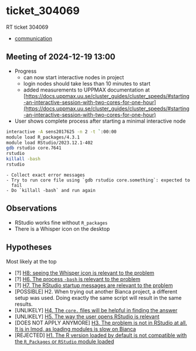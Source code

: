 # ticket_304069

RT ticket 304069

- [communication](communication.md)

## Meeting of 2024-12-19 13:00

- Progress
    - can now start interactive nodes in project
    - login nodes should take less than 10 minutes to start
    - added measurements to UPPMAX documentation at
      [https://docs.uppmax.uu.se/cluster_guides/cluster_speeds/#starting-an-interactive-session-with-two-cores-for-one-hour](https://docs.uppmax.uu.se/cluster_guides/cluster_speeds/#starting-an-interactive-session-with-two-cores-for-one-hour)
- User shows complete process after starting a minimal interactive node

```bash
interactive -A sens2017625 -n 2 -t `:00:00
module load R_packages/4.3.1
module load RStudio/2023.12.1-402
gdb rstudio core.7641
rstudio
killall -bash
rstudio
```

    - Collect exact error messages
    - Try to run core file using `gdb rstudio core.something`: expected to
      fail
    - Do `killall -bash` and run again

## Observations

- RStudio works fine without `R_packages`
- There is a Whisper icon on the desktop

## Hypotheses

Most likely at the top

- [?] [H8: seeing the Whisper icon is relevant to the problem](hypothesis_8.md)
- [?] [H6. The process `-bash` is relevant to the problem](hypothesis_6.md)
- [?] [H7. The RStudio startup messages are relevant to the problem](hypothesis_7.md)
- [POSSIBLE] H2. When trying out another Bianca project, a different setup was used.
  Doing exactly the same script will result in the same results.
- [UNLIKELY] [H4. The `core.` files will be helpful in finding the answer](hypothesis_4.md)
- [UNLIKELY] [H5. The way the user opens RStudio is relevant](hypothesis_5.md)
- [DOES NOT APPLY ANYMORE] [H3. The problem is not in RStudio at all. It is in lmod, as loading modules is slow on Bianca](hypothesis_3.md)
- [REJECTED] [H1. The R version loaded by default is not compatible with the `R_Packages` or `RStudio` module loaded](hypothesis_1.md)
